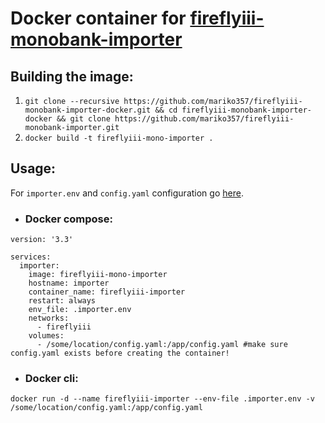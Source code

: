 # Docker container for [fireflyiii-monobank-importer](https://github.com/mariko357/fireflyiii-monobank-importer)

## Building the image:
1. `git clone --recursive https://github.com/mariko357/fireflyiii-monobank-importer-docker.git && cd fireflyiii-monobank-importer-docker && git clone https://github.com/mariko357/fireflyiii-monobank-importer.git`
2. `docker build -t fireflyiii-mono-importer .`

## Usage:
For `importer.env` and `config.yaml` configuration go [here](https://github.com/mariko357/fireflyiii-monobank-importer/tree/1f8e493c044528e6dce37d9fb04b7eef42f51a77#usage).
- ### Docker compose:

```
version: '3.3'

services:
  importer:
    image: fireflyiii-mono-importer
    hostname: importer
    container_name: fireflyiii-importer
    restart: always
    env_file: .importer.env
    networks:
      - fireflyiii
    volumes:
      - /some/location/config.yaml:/app/config.yaml #make sure config.yaml exists before creating the container!
```

- ### Docker cli:

`docker run -d --name fireflyiii-importer --env-file .importer.env -v /some/location/config.yaml:/app/config.yaml`